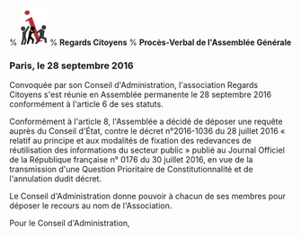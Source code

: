 % ![](logo.png "")
% **Regards Citoyens**
% **Procès-Verbal de l'Assemblée Générale**

### Paris, le 28 septembre 2016

Convoquée par son Conseil d'Administration, l'association Regards Citoyens s'est réunie en Assemblée permanente le 28 septembre 2016 conformément à l'article 6 de ses statuts.

Conformément à l'article 8, l'Assemblée a décidé de déposer une requête auprès du Conseil d'État, contre le décret n°2016-1036 du 28 juillet 2016 « relatif au principe et aux modalités de fixation des redevances de réutilisation des informations du secteur public » publié au Journal Officiel de la République française n° 0176 du 30 juillet 2016, en vue de la transmission d'une Question Prioritaire de Constitutionnalité et de l'annulation dudit décret.

Le Conseil d'Administration donne pouvoir à chacun de ses membres pour déposer le recours au nom de l'Association.

Pour le Conseil d'Administration,

